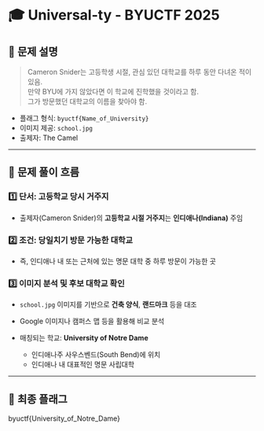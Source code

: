 # 🎓 Universal-ty - BYUCTF 2025

## 📜 문제 설명

> Cameron Snider는 고등학생 시절, 관심 있던 대학교를 하루 동안 다녀온 적이 있음.  
> 만약 BYU에 가지 않았다면 이 학교에 진학했을 것이라고 함.  
> 그가 방문했던 대학교의 이름을 찾아야 함.

- 플래그 형식: `byuctf{Name_of_University}`  
- 이미지 제공: `school.jpg`  
- 출제자: The Camel

---

## 🧠 문제 풀이 흐름

### 1️⃣ 단서: 고등학교 당시 거주지

- 출제자(Cameron Snider)의 **고등학교 시절 거주지**는 **인디애나(Indiana)** 주임

### 2️⃣ 조건: **당일치기 방문 가능한 대학교**

- 즉, 인디애나 내 또는 근처에 있는 명문 대학 중 하루 방문이 가능한 곳

### 3️⃣ 이미지 분석 및 후보 대학교 확인

- `school.jpg` 이미지를 기반으로 **건축 양식**, **랜드마크** 등을 대조  
- Google 이미지나 캠퍼스 맵 등을 활용해 비교 분석

- 매칭되는 학교: **University of Notre Dame**  
  - 인디애나주 사우스벤드(South Bend)에 위치  
  - 인디애나 내 대표적인 명문 사립대학

---

## 🏁 최종 플래그
byuctf{University_of_Notre_Dame}
